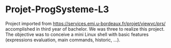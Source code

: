 # Projet-ProgSysteme-L3
Project imported from https://services.emi.u-bordeaux.fr/projet/viewvc/prs/ accomplished in third year of bachelor. We was three to realize this project. The objective was to conceive a mini Linux shell with basic features (expressions evaluation, main commands, historic, ...).
